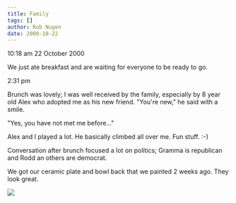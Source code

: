 ```yaml
---
title: Family
tags: []
author: Rob Nugen
date: 2000-10-22
---
```


<p class=date>10:18 am 22 October 2000

<p>We just ate breakfast and are waiting for everyone to be ready to go.

<p class=date>2:31 pm

<p>Brunch was lovely; I was well received by the family, especially by 8
year old Alex who adopted me as his new friend.  "You're new," he said with
a smile.

<p>"Yes, you have not met me before..."

<p>Alex and I played a lot.  He basically climbed all over me.  Fun stuff.
:-)

<p>Conversation after brunch focused a lot on politics; Gramma is republican
and Rodd an others are democrat.

<p>We got our ceramic plate and bowl back that we painted 2 weeks ago.  They
look great.

<p><img src="/images/rob/wL-ROB.gif">

